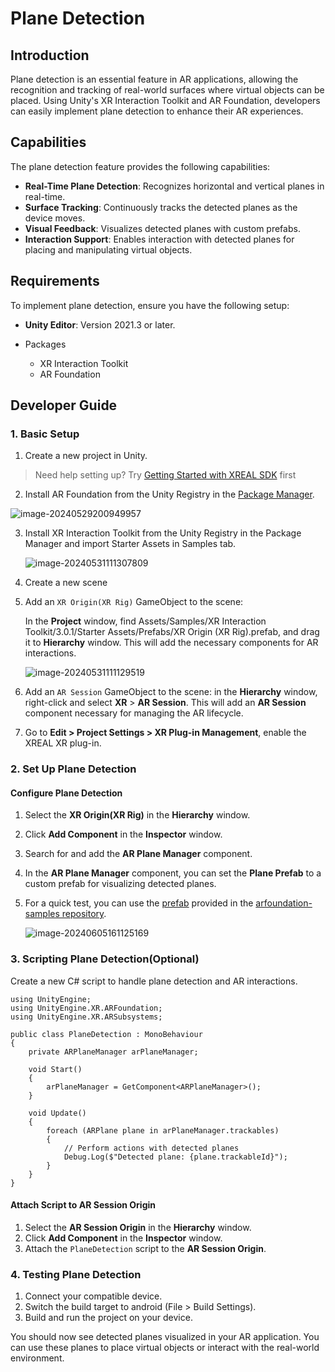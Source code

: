 # Plane Detection

## Introduction

Plane detection is an essential feature in AR applications, allowing the recognition and tracking of real-world surfaces where virtual objects can be placed. Using Unity's XR Interaction Toolkit and AR Foundation, developers can easily implement plane detection to enhance their AR experiences.

## Capabilities

The plane detection feature provides the following capabilities:

- **Real-Time Plane Detection**: Recognizes horizontal and vertical planes in real-time.
- **Surface Tracking**: Continuously tracks the detected planes as the device moves.
- **Visual Feedback**: Visualizes detected planes with custom prefabs.
- **Interaction Support**: Enables interaction with detected planes for placing and manipulating virtual objects.

## Requirements

To implement plane detection, ensure you have the following setup:

- **Unity Editor**: Version 2021.3 or later.
- Packages

  - XR Interaction Toolkit
  - AR Foundation

## Developer Guide

### 1. Basic Setup

1. Create a new project in Unity.

> Need help setting up? Try [Getting Started with XREAL SDK](https://xreal.gitbook.io/nrsdk/nrsdk-fundamentals/quickstart-for-android) first 

2. Install AR Foundation from the Unity Registry in the [Package Manager](https://docs.unity3d.com/Manual/upm-ui.html).

![image-20240529200949957](https://raw.githubusercontent.com/dengxian-xreal/Images/main/image-20240529200949957.png)

3. Install XR Interaction Toolkit from the Unity Registry in the Package Manager and import Starter Assets in Samples tab.

   ![image-20240531111307809](https://raw.githubusercontent.com/dengxian-xreal/Images/main/image-20240531111307809.png)

4. Create a new scene 

5. Add an `XR Origin(XR Rig)` GameObject to the scene: 

   In the **Project** window, find Assets/Samples/XR Interaction Toolkit/3.0.1/Starter Assets/Prefabs/XR Origin (XR Rig).prefab, and drag it to **Hierarchy** window. This will add the necessary components for AR interactions.

   ![image-20240531111129519](https://raw.githubusercontent.com/dengxian-xreal/Images/main/image-20240531111129519.png)

6. Add an `AR Session` GameObject to the scene: in the **Hierarchy** window, right-click and select **XR** > **AR Session**. This will add an **AR Session** component necessary for managing the AR lifecycle.

7. Go to **Edit > Project Settings > XR Plug-in Management**, enable the XREAL XR plug-in.

### 2. Set Up Plane Detection

#### Configure Plane Detection

1. Select the **XR Origin(XR Rig)** in the **Hierarchy** window.
2. Click **Add Component** in the **Inspector** window.
3. Search for and add the **AR Plane Manager** component.
4. In the **AR Plane Manager** component, you can set the **Plane Prefab** to a custom prefab for visualizing detected planes.

5. For a quick test, you can use the [prefab](./assets/AR%20Feathered%20Plane.prefab) provided in the [arfoundation-samples repository](https://github.com/Unity-Technologies/arfoundation-samples). 

    ![image-20240605161125169](https://raw.githubusercontent.com/dengxian-xreal/Images/main/image-20240605161125169.png)

### 3. Scripting Plane Detection(Optional)

Create a new C# script to handle plane detection and AR interactions.

```
using UnityEngine;
using UnityEngine.XR.ARFoundation;
using UnityEngine.XR.ARSubsystems;

public class PlaneDetection : MonoBehaviour
{
    private ARPlaneManager arPlaneManager;

    void Start()
    {
        arPlaneManager = GetComponent<ARPlaneManager>();
    }

    void Update()
    {
        foreach (ARPlane plane in arPlaneManager.trackables)
        {
            // Perform actions with detected planes
            Debug.Log($"Detected plane: {plane.trackableId}");
        }
    }
}
```

#### Attach Script to AR Session Origin

1. Select the **AR Session Origin** in the **Hierarchy** window.
2. Click **Add Component** in the **Inspector** window.
3. Attach the `PlaneDetection` script to the **AR Session Origin**.

### 4. Testing Plane Detection

1. Connect your compatible device.
2. Switch the build target to android (File > Build Settings).
3. Build and run the project on your device.

You should now see detected planes visualized in your AR application. You can use these planes to place virtual objects or interact with the real-world environment.

